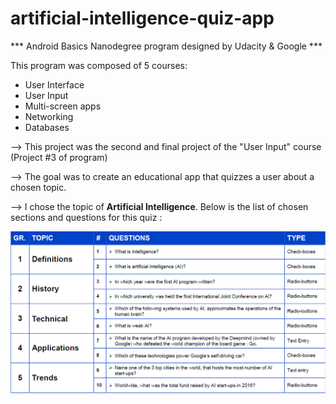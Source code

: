 # artificial-intelligence-quiz-app

*** Android Basics Nanodegree program designed by Udacity & Google ***

This program was composed of 5 courses:
* User Interface
* User Input
* Multi-screen apps
* Networking
* Databases

--> This project was the second and final project of the "User Input" course (Project #3 of program)

--> The goal was to create an educational app that quizzes a user about a chosen topic.

--> I chose the topic of <b>Artificial Intelligence</b>. Below is the list of chosen sections and questions for this quiz :

![alt tag](udacity-abn-quiz-app-themes-questions.PNG?raw=true)

